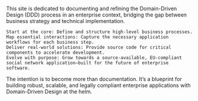  
This site is dedicated to documenting and refining the Domain-Driven Design (DDD) process in an enterprise context, bridging the gap between business strategy and technical implementation.

    Start at the core: Define and structure high-level business processes.
    Map essential interactions: Capture the necessary application workflows for each business step.
    Deliver real-world solutions: Provide source code for critical components to accelerate development.
    Evolve with purpose: Grow towards a source-available, EU-compliant social network application—built for the future of enterprise software.

The intention is to become more than documentation. It’s a blueprint for building robust, scalable, and legally compliant enterprise applications with Domain-Driven Design at the helm.
